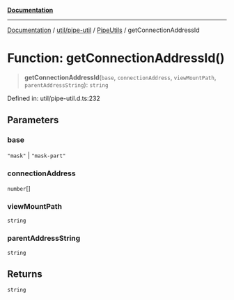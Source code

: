 [**Documentation**](../../../../../index.md)

***

[Documentation](../../../../../index.md) / [util/pipe-util](../../../index.md) / [PipeUtils](../index.md) / getConnectionAddressId

# Function: getConnectionAddressId()

> **getConnectionAddressId**(`base`, `connectionAddress`, `viewMountPath`, `parentAddressString`): `string`

Defined in: util/pipe-util.d.ts:232

## Parameters

### base

`"mask"` | `"mask-part"`

### connectionAddress

`number`[]

### viewMountPath

`string`

### parentAddressString

`string`

## Returns

`string`
